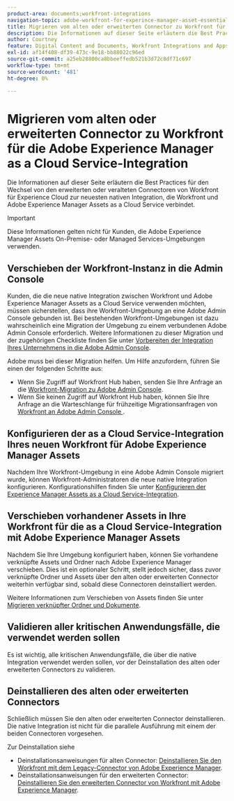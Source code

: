 ```yaml
---
product-area: documents;workfront-integrations
navigation-topic: adobe-workfront-for-experince-manager-asset-essentials
title: Migrieren vom alten oder erweiterten Connector zu Workfront für die Adobe Experience Manager as a Cloud Service-Integration
description: Die Informationen auf dieser Seite erläutern die Best Practices für den Wechsel von den erweiterten oder veralteten Connectoren von Workfront für Experience Cloud zur neuesten nativen Integration, die Workfront und Adobe Experience Manager Assets as a Cloud Service verbindet.
author: Courtney
feature: Digital Content and Documents, Workfront Integrations and Apps
exl-id: af14f408-df39-473c-9e18-bb88022c96ed
source-git-commit: a25eb28800ca8bbeeffedb521b3d72c8df71c697
workflow-type: tm+mt
source-wordcount: '481'
ht-degree: 0%

---
```


# Migrieren vom alten oder erweiterten Connector zu Workfront für die Adobe Experience Manager as a Cloud Service-Integration

Die Informationen auf dieser Seite erläutern die Best Practices für den Wechsel von den erweiterten oder veralteten Connectoren von Workfront für Experience Cloud zur neuesten nativen Integration, die Workfront und Adobe Experience Manager Assets as a Cloud Service verbindet.

>[!IMPORTANT]
>
>Diese Informationen gelten nicht für Kunden, die Adobe Experience Manager Assets On-Premise- oder Managed Services-Umgebungen verwenden.

## Verschieben der Workfront-Instanz in die Admin Console

Kunden, die die neue native Integration zwischen Workfront und Adobe Experience Manager Assets as a Cloud Service verwenden möchten, müssen sicherstellen, dass ihre Workfront-Umgebung an eine Adobe Admin Console gebunden ist. Bei bestehenden Workfront-Umgebungen ist dazu wahrscheinlich eine Migration der Umgebung zu einem verbundenen Adobe Admin Console erforderlich. Weitere Informationen zu dieser Migration und der zugehörigen Checkliste finden Sie unter [Vorbereiten der Integration Ihres Unternehmens in die Adobe Admin Console](/help/quicksilver/administration-and-setup/adobe-admin-console/prep-for-admin-console.md).

Adobe muss bei dieser Migration helfen. Um Hilfe anzufordern, führen Sie einen der folgenden Schritte aus:

* Wenn Sie Zugriff auf Workfront Hub haben, senden Sie Ihre Anfrage an die [Workfront-Migration zu Adobe Admin Console](https://hub.workfront.com/requests/new?activeTab=tab-new-helpRequest&projectID=629674d500054a38133cf26e01d06a97&path=).
* Wenn Sie keinen Zugriff auf Workfront Hub haben, können Sie Ihre Anfrage an die Warteschlange für frühzeitige Migrationsanfragen von [Workfront an Adobe Admin Console ](https://workfront.az1.qualtrics.com/jfe/form/SV_9T5LuHf05JUOPAi).

## Konfigurieren der as a Cloud Service-Integration Ihres neuen Workfront für Adobe Experience Manager Assets

Nachdem Ihre Workfront-Umgebung in eine Adobe Admin Console migriert wurde, können Workfront-Administratoren die neue native Integration konfigurieren. Konfigurationshilfen finden Sie unter [Konfigurieren der Experience Manager Assets as a Cloud Service-Integration](/help/quicksilver/administration-and-setup/configure-integrations/configure-aacs-integration.md).

## Verschieben vorhandener Assets in Ihre Workfront für die as a Cloud Service-Integration mit Adobe Experience Manager Assets

Nachdem Sie Ihre Umgebung konfiguriert haben, können Sie vorhandene verknüpfte Assets und Ordner nach Adobe Experience Manager verschieben. Dies ist ein optionaler Schritt, stellt jedoch sicher, dass zuvor verknüpfte Ordner und Assets über den alten oder erweiterten Connector weiterhin verfügbar sind, sobald diese Connectoren deinstalliert werden.

Weitere Informationen zum Verschieben von Assets finden Sie unter [Migrieren verknüpfter Ordner und Dokumente](/help/quicksilver/documents/workfront-and-experience-manager-integrations/legacy-enhanced-connector-migration/workfront-document-link-updates.md).

## Validieren aller kritischen Anwendungsfälle, die verwendet werden sollen

Es ist wichtig, alle kritischen Anwendungsfälle, die über die native Integration verwendet werden sollen, vor der Deinstallation des alten oder erweiterten Connectors zu validieren.

## Deinstallieren des alten oder erweiterten Connectors

Schließlich müssen Sie den alten oder erweiterten Connector deinstallieren. Die native Integration ist nicht für die parallele Ausführung mit einem der beiden Connectoren vorgesehen.

Zur Deinstallation siehe

* Deinstallationsanweisungen für alten Connector: [Deinstallieren Sie den Workfront mit dem Legacy-Connector von Adobe Experience Manager](/help/quicksilver/documents/workfront-and-experience-manager-integrations/legacy-enhanced-connector-migration/uninstall-legacy-connector.md).
* Deinstallationsanweisungen für den erweiterten Connector: [Deinstallieren Sie den erweiterten Connector von Workfront mit Adobe Experience Manager](/help/quicksilver/documents/workfront-and-experience-manager-integrations/legacy-enhanced-connector-migration/uninstall-enhanced-connector.md).
